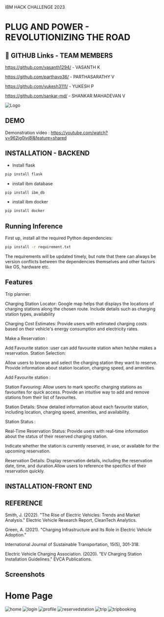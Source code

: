 IBM HACK CHALLENGE 2023

# PLUG AND POWER - REVOLUTIONIZING THE ROAD


## 🔗 GITHUB Links - TEAM MEMBERS


https://github.com/vasanth1294/ - VASANTH K

https://github.com/parthavp36/ - PARTHASARATHY V

https://github.com/yukesh3111/ - YUKESH P 

https://github.com/sankar-md/ - SHANKAR MAHADEVAN V



![Logo](https://rbj.net/files/2018/06/plug-power-logo-1.png)


## DEMO

Demonstration video :  https://youtube.com/watch?v=962jg0jvj8I&feature=shared


## INSTALLATION - BACKEND

- Install flask

```bash
pip install flask
```

- install ibm database

```bash
pip install ibm_db
```
- install ibm docker

```bash
pip install docker
```
## Running Inference

First up, install all the required Python dependencies:

```bash
pip install -r requirement.txt
```
The requirements will be updated timely, but note that there can always be version conflicts between the dependencies themselves and other factors like OS, hardware etc.



## Features

Trip planner:

Charging Station Locator: Google map helps that displays the locations of charging stations along the chosen route.
Include details such as charging station types, availability

Charging Cost Estimates:
Provide users with estimated charging costs based on their vehicle's energy consumption and electricity rates.

Make a Reservation :

Add Favourite station :user can add favourite station when he/she makes a reservation.
Station Selection:

Allow users to browse and select the charging station they want to reserve.
Provide information about station location, charging speed, and amenities.

Add Favourite station :

Station Favouring: Allow users to mark specific charging stations as favourites for quick access.
Provide an intuitive way to add and remove stations from their list of favourites.

Station Details: Show detailed information about each favourite station, including location, charging speed, amenities, and availability.

Station Status :

Real-Time Reservation Status: Provide users with real-time information about the status of their reserved charging station.

Indicate whether the station is currently reserved, in use, or available for the upcoming reservation.

Reservation Details: Display reservation details, including the reservation date, time, and duration.Allow users to reference the specifics of their reservation quickly.
## INSTALLATION-FRONT END


## REFERENCE

Smith, J. (2022). "The Rise of Electric Vehicles: Trends and Market Analysis." Electric Vehicle Research Report, CleanTech Analytics.

Green, A. (2021). "Charging Infrastructure and Its Role in Electric Vehicle Adoption." 

International Journal of Sustainable Transportation, 15(5), 301-318.

Electric Vehicle Charging Association. (2020). "EV Charging Station Installation Guidelines." EVCA Publications.
## Screenshots
# Home Page
![home](https://github.com/smartinternz02/SBSPS-Challenge-10616-1692034876/assets/112232878/ac0561e4-3d22-4090-8dee-b7589addc00b "Home Page")
![login](https://github.com/smartinternz02/SBSPS-Challenge-10616-1692034876/assets/112232878/36be28b3-15a2-45ec-966a-0b35251d3414 "Login Page")
![profile](https://github.com/smartinternz02/SBSPS-Challenge-10616-1692034876/assets/112232878/ce04b5b4-5929-4ce4-897b-61200f3346d4 "Profile Page")
![reservedstation](https://github.com/smartinternz02/SBSPS-Challenge-10616-1692034876/assets/112232878/18869e7e-3c0a-4ebb-8c36-ac4f3baf3d4e "Reserved Station")
![trip](https://github.com/smartinternz02/SBSPS-Challenge-10616-1692034876/assets/112232878/b867c052-bae6-417f-bb0a-6c1164e56df4 "Trip Planner")
![tripbooking](https://github.com/smartinternz02/SBSPS-Challenge-10616-1692034876/assets/112232878/a9dac622-04ae-4489-836c-1731b7ca56a8 "Reservaation Conformation")


